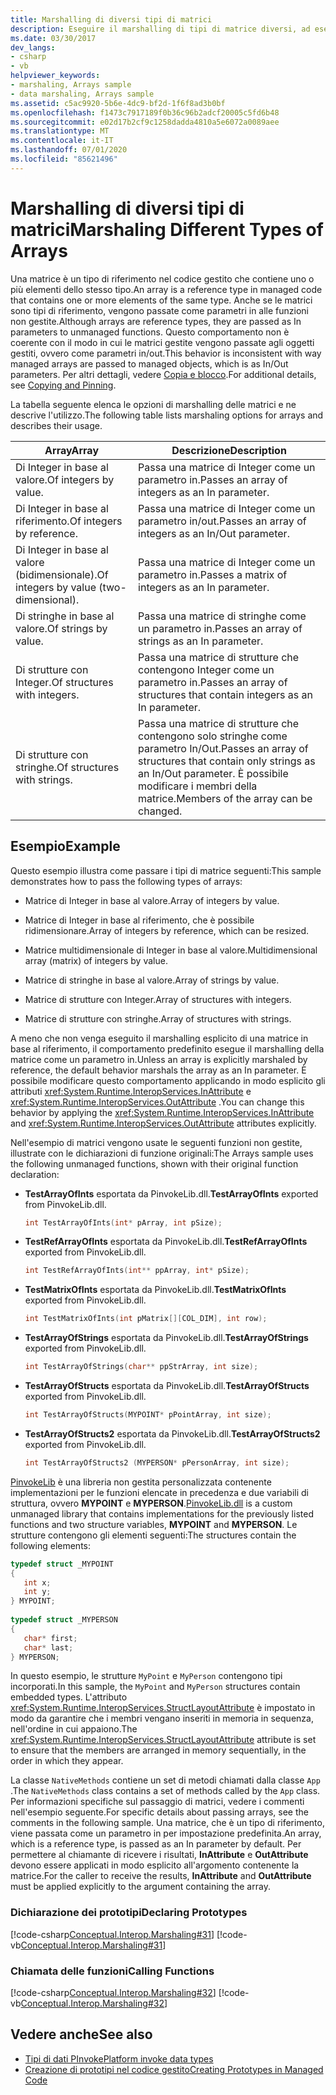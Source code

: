 ```yaml
---
title: Marshalling di diversi tipi di matrici
description: Eseguire il marshalling di tipi di matrice diversi, ad esempio interi per valore o riferimento, interi bidimensionali per valore, stringhe per valore e strutture con Integer o stringhe.
ms.date: 03/30/2017
dev_langs:
- csharp
- vb
helpviewer_keywords:
- marshaling, Arrays sample
- data marshaling, Arrays sample
ms.assetid: c5ac9920-5b6e-4dc9-bf2d-1f6f8ad3b0bf
ms.openlocfilehash: f1473c7917189f0b36c96b2adcf20005c5fd6b48
ms.sourcegitcommit: e02d17b2cf9c1258dadda4810a5e6072a0089aee
ms.translationtype: MT
ms.contentlocale: it-IT
ms.lasthandoff: 07/01/2020
ms.locfileid: "85621496"
---
```

# <a name="marshaling-different-types-of-arrays"></a><span data-ttu-id="3ce3f-103">Marshalling di diversi tipi di matrici</span><span class="sxs-lookup"><span data-stu-id="3ce3f-103">Marshaling Different Types of Arrays</span></span>
<span data-ttu-id="3ce3f-104">Una matrice è un tipo di riferimento nel codice gestito che contiene uno o più elementi dello stesso tipo.</span><span class="sxs-lookup"><span data-stu-id="3ce3f-104">An array is a reference type in managed code that contains one or more elements of the same type.</span></span> <span data-ttu-id="3ce3f-105">Anche se le matrici sono tipi di riferimento, vengono passate come parametri in alle funzioni non gestite.</span><span class="sxs-lookup"><span data-stu-id="3ce3f-105">Although arrays are reference types, they are passed as In parameters to unmanaged functions.</span></span> <span data-ttu-id="3ce3f-106">Questo comportamento non è coerente con il modo in cui le matrici gestite vengono passate agli oggetti gestiti, ovvero come parametri in/out.</span><span class="sxs-lookup"><span data-stu-id="3ce3f-106">This behavior is inconsistent with way managed arrays are passed to managed objects, which is as In/Out parameters.</span></span> <span data-ttu-id="3ce3f-107">Per altri dettagli, vedere [Copia e blocco](copying-and-pinning.md).</span><span class="sxs-lookup"><span data-stu-id="3ce3f-107">For additional details, see [Copying and Pinning](copying-and-pinning.md).</span></span>  
  
 <span data-ttu-id="3ce3f-108">La tabella seguente elenca le opzioni di marshalling delle matrici e ne descrive l'utilizzo.</span><span class="sxs-lookup"><span data-stu-id="3ce3f-108">The following table lists marshaling options for arrays and describes their usage.</span></span>  
  
|<span data-ttu-id="3ce3f-109">Array</span><span class="sxs-lookup"><span data-stu-id="3ce3f-109">Array</span></span>|<span data-ttu-id="3ce3f-110">Descrizione</span><span class="sxs-lookup"><span data-stu-id="3ce3f-110">Description</span></span>|  
|-----------|-----------------|  
|<span data-ttu-id="3ce3f-111">Di Integer in base al valore.</span><span class="sxs-lookup"><span data-stu-id="3ce3f-111">Of integers by value.</span></span>|<span data-ttu-id="3ce3f-112">Passa una matrice di Integer come un parametro in.</span><span class="sxs-lookup"><span data-stu-id="3ce3f-112">Passes an array of integers as an In parameter.</span></span>|  
|<span data-ttu-id="3ce3f-113">Di Integer in base al riferimento.</span><span class="sxs-lookup"><span data-stu-id="3ce3f-113">Of integers by reference.</span></span>|<span data-ttu-id="3ce3f-114">Passa una matrice di Integer come un parametro in/out.</span><span class="sxs-lookup"><span data-stu-id="3ce3f-114">Passes an array of integers as an In/Out parameter.</span></span>|  
|<span data-ttu-id="3ce3f-115">Di Integer in base al valore (bidimensionale).</span><span class="sxs-lookup"><span data-stu-id="3ce3f-115">Of integers by value (two-dimensional).</span></span>|<span data-ttu-id="3ce3f-116">Passa una matrice di Integer come un parametro in.</span><span class="sxs-lookup"><span data-stu-id="3ce3f-116">Passes a matrix of integers as an In parameter.</span></span>|  
|<span data-ttu-id="3ce3f-117">Di stringhe in base al valore.</span><span class="sxs-lookup"><span data-stu-id="3ce3f-117">Of strings by value.</span></span>|<span data-ttu-id="3ce3f-118">Passa una matrice di stringhe come un parametro in.</span><span class="sxs-lookup"><span data-stu-id="3ce3f-118">Passes an array of strings as an In parameter.</span></span>|  
|<span data-ttu-id="3ce3f-119">Di strutture con Integer.</span><span class="sxs-lookup"><span data-stu-id="3ce3f-119">Of structures with integers.</span></span>|<span data-ttu-id="3ce3f-120">Passa una matrice di strutture che contengono Integer come un parametro in.</span><span class="sxs-lookup"><span data-stu-id="3ce3f-120">Passes an array of structures that contain integers as an In parameter.</span></span>|  
|<span data-ttu-id="3ce3f-121">Di strutture con stringhe.</span><span class="sxs-lookup"><span data-stu-id="3ce3f-121">Of structures with strings.</span></span>|<span data-ttu-id="3ce3f-122">Passa una matrice di strutture che contengono solo stringhe come parametro In/Out.</span><span class="sxs-lookup"><span data-stu-id="3ce3f-122">Passes an array of structures that contain only strings as an In/Out parameter.</span></span> <span data-ttu-id="3ce3f-123">È possibile modificare i membri della matrice.</span><span class="sxs-lookup"><span data-stu-id="3ce3f-123">Members of the array can be changed.</span></span>|  
  
## <a name="example"></a><span data-ttu-id="3ce3f-124">Esempio</span><span class="sxs-lookup"><span data-stu-id="3ce3f-124">Example</span></span>  
 <span data-ttu-id="3ce3f-125">Questo esempio illustra come passare i tipi di matrice seguenti:</span><span class="sxs-lookup"><span data-stu-id="3ce3f-125">This sample demonstrates how to pass the following types of arrays:</span></span>  
  
- <span data-ttu-id="3ce3f-126">Matrice di Integer in base al valore.</span><span class="sxs-lookup"><span data-stu-id="3ce3f-126">Array of integers by value.</span></span>  
  
- <span data-ttu-id="3ce3f-127">Matrice di Integer in base al riferimento, che è possibile ridimensionare.</span><span class="sxs-lookup"><span data-stu-id="3ce3f-127">Array of integers by reference, which can be resized.</span></span>  
  
- <span data-ttu-id="3ce3f-128">Matrice multidimensionale di Integer in base al valore.</span><span class="sxs-lookup"><span data-stu-id="3ce3f-128">Multidimensional array (matrix) of integers by value.</span></span>  
  
- <span data-ttu-id="3ce3f-129">Matrice di stringhe in base al valore.</span><span class="sxs-lookup"><span data-stu-id="3ce3f-129">Array of strings by value.</span></span>  
  
- <span data-ttu-id="3ce3f-130">Matrice di strutture con Integer.</span><span class="sxs-lookup"><span data-stu-id="3ce3f-130">Array of structures with integers.</span></span>  
  
- <span data-ttu-id="3ce3f-131">Matrice di strutture con stringhe.</span><span class="sxs-lookup"><span data-stu-id="3ce3f-131">Array of structures with strings.</span></span>  
  
 <span data-ttu-id="3ce3f-132">A meno che non venga eseguito il marshalling esplicito di una matrice in base al riferimento, il comportamento predefinito esegue il marshalling della matrice come un parametro in.</span><span class="sxs-lookup"><span data-stu-id="3ce3f-132">Unless an array is explicitly marshaled by reference, the default behavior marshals the array as an In parameter.</span></span> <span data-ttu-id="3ce3f-133">È possibile modificare questo comportamento applicando in modo esplicito gli attributi <xref:System.Runtime.InteropServices.InAttribute> e <xref:System.Runtime.InteropServices.OutAttribute> .</span><span class="sxs-lookup"><span data-stu-id="3ce3f-133">You can change this behavior by applying the <xref:System.Runtime.InteropServices.InAttribute> and <xref:System.Runtime.InteropServices.OutAttribute> attributes explicitly.</span></span>  
  
 <span data-ttu-id="3ce3f-134">Nell'esempio di matrici vengono usate le seguenti funzioni non gestite, illustrate con le dichiarazioni di funzione originali:</span><span class="sxs-lookup"><span data-stu-id="3ce3f-134">The Arrays sample uses the following unmanaged functions, shown with their original function declaration:</span></span>  
  
- <span data-ttu-id="3ce3f-135">**TestArrayOfInts** esportata da PinvokeLib.dll.</span><span class="sxs-lookup"><span data-stu-id="3ce3f-135">**TestArrayOfInts** exported from PinvokeLib.dll.</span></span>  
  
    ```cpp
    int TestArrayOfInts(int* pArray, int pSize);  
    ```  
  
- <span data-ttu-id="3ce3f-136">**TestRefArrayOfInts** esportata da PinvokeLib.dll.</span><span class="sxs-lookup"><span data-stu-id="3ce3f-136">**TestRefArrayOfInts** exported from PinvokeLib.dll.</span></span>  
  
    ```cpp
    int TestRefArrayOfInts(int** ppArray, int* pSize);  
    ```  
  
- <span data-ttu-id="3ce3f-137">**TestMatrixOfInts** esportata da PinvokeLib.dll.</span><span class="sxs-lookup"><span data-stu-id="3ce3f-137">**TestMatrixOfInts** exported from PinvokeLib.dll.</span></span>  
  
    ```cpp
    int TestMatrixOfInts(int pMatrix[][COL_DIM], int row);  
    ```  
  
- <span data-ttu-id="3ce3f-138">**TestArrayOfStrings** esportata da PinvokeLib.dll.</span><span class="sxs-lookup"><span data-stu-id="3ce3f-138">**TestArrayOfStrings** exported from PinvokeLib.dll.</span></span>  
  
    ```cpp
    int TestArrayOfStrings(char** ppStrArray, int size);  
    ```  
  
- <span data-ttu-id="3ce3f-139">**TestArrayOfStructs** esportata da PinvokeLib.dll.</span><span class="sxs-lookup"><span data-stu-id="3ce3f-139">**TestArrayOfStructs** exported from PinvokeLib.dll.</span></span>  
  
    ```cpp
    int TestArrayOfStructs(MYPOINT* pPointArray, int size);  
    ```  
  
- <span data-ttu-id="3ce3f-140">**TestArrayOfStructs2** esportata da PinvokeLib.dll.</span><span class="sxs-lookup"><span data-stu-id="3ce3f-140">**TestArrayOfStructs2** exported from PinvokeLib.dll.</span></span>  
  
    ```cpp
    int TestArrayOfStructs2 (MYPERSON* pPersonArray, int size);  
    ```  
  
 <span data-ttu-id="3ce3f-141">[PinvokeLib](marshaling-data-with-platform-invoke.md#pinvokelibdll) è una libreria non gestita personalizzata contenente implementazioni per le funzioni elencate in precedenza e due variabili di struttura, ovvero **MYPOINT** e **MYPERSON**.</span><span class="sxs-lookup"><span data-stu-id="3ce3f-141">[PinvokeLib.dll](marshaling-data-with-platform-invoke.md#pinvokelibdll) is a custom unmanaged library that contains implementations for the previously listed functions and two structure variables, **MYPOINT** and **MYPERSON**.</span></span> <span data-ttu-id="3ce3f-142">Le strutture contengono gli elementi seguenti:</span><span class="sxs-lookup"><span data-stu-id="3ce3f-142">The structures contain the following elements:</span></span>  
  
```cpp
typedef struct _MYPOINT  
{  
   int x;
   int y;
} MYPOINT;  
  
typedef struct _MYPERSON  
{  
   char* first;
   char* last;
} MYPERSON;  
```  
  
 <span data-ttu-id="3ce3f-143">In questo esempio, le strutture `MyPoint` e `MyPerson` contengono tipi incorporati.</span><span class="sxs-lookup"><span data-stu-id="3ce3f-143">In this sample, the `MyPoint` and `MyPerson` structures contain embedded types.</span></span> <span data-ttu-id="3ce3f-144">L'attributo <xref:System.Runtime.InteropServices.StructLayoutAttribute> è impostato in modo da garantire che i membri vengano inseriti in memoria in sequenza, nell'ordine in cui appaiono.</span><span class="sxs-lookup"><span data-stu-id="3ce3f-144">The <xref:System.Runtime.InteropServices.StructLayoutAttribute> attribute is set to ensure that the members are arranged in memory sequentially, in the order in which they appear.</span></span>  
  
 <span data-ttu-id="3ce3f-145">La classe `NativeMethods` contiene un set di metodi chiamati dalla classe `App` .</span><span class="sxs-lookup"><span data-stu-id="3ce3f-145">The `NativeMethods` class contains a set of methods called by the `App` class.</span></span> <span data-ttu-id="3ce3f-146">Per informazioni specifiche sul passaggio di matrici, vedere i commenti nell'esempio seguente.</span><span class="sxs-lookup"><span data-stu-id="3ce3f-146">For specific details about passing arrays, see the comments in the following sample.</span></span> <span data-ttu-id="3ce3f-147">Una matrice, che è un tipo di riferimento, viene passata come un parametro in per impostazione predefinita.</span><span class="sxs-lookup"><span data-stu-id="3ce3f-147">An array, which is a reference type, is passed as an In parameter by default.</span></span> <span data-ttu-id="3ce3f-148">Per permettere al chiamante di ricevere i risultati, **InAttribute** e **OutAttribute** devono essere applicati in modo esplicito all'argomento contenente la matrice.</span><span class="sxs-lookup"><span data-stu-id="3ce3f-148">For the caller to receive the results, **InAttribute** and **OutAttribute** must be applied explicitly to the argument containing the array.</span></span>  
  
### <a name="declaring-prototypes"></a><span data-ttu-id="3ce3f-149">Dichiarazione dei prototipi</span><span class="sxs-lookup"><span data-stu-id="3ce3f-149">Declaring Prototypes</span></span>  
 [!code-csharp[Conceptual.Interop.Marshaling#31](../../../samples/snippets/csharp/VS_Snippets_CLR/conceptual.interop.marshaling/cs/arrays.cs#31)]
 [!code-vb[Conceptual.Interop.Marshaling#31](../../../samples/snippets/visualbasic/VS_Snippets_CLR/conceptual.interop.marshaling/vb/arrays.vb#31)]  
  
### <a name="calling-functions"></a><span data-ttu-id="3ce3f-150">Chiamata delle funzioni</span><span class="sxs-lookup"><span data-stu-id="3ce3f-150">Calling Functions</span></span>  
 [!code-csharp[Conceptual.Interop.Marshaling#32](../../../samples/snippets/csharp/VS_Snippets_CLR/conceptual.interop.marshaling/cs/arrays.cs#32)]
 [!code-vb[Conceptual.Interop.Marshaling#32](../../../samples/snippets/visualbasic/VS_Snippets_CLR/conceptual.interop.marshaling/vb/arrays.vb#32)]  
  
## <a name="see-also"></a><span data-ttu-id="3ce3f-151">Vedere anche</span><span class="sxs-lookup"><span data-stu-id="3ce3f-151">See also</span></span>

- [<span data-ttu-id="3ce3f-152">Tipi di dati PInvoke</span><span class="sxs-lookup"><span data-stu-id="3ce3f-152">Platform invoke data types</span></span>](marshaling-data-with-platform-invoke.md#platform-invoke-data-types)
- [<span data-ttu-id="3ce3f-153">Creazione di prototipi nel codice gestito</span><span class="sxs-lookup"><span data-stu-id="3ce3f-153">Creating Prototypes in Managed Code</span></span>](creating-prototypes-in-managed-code.md)
